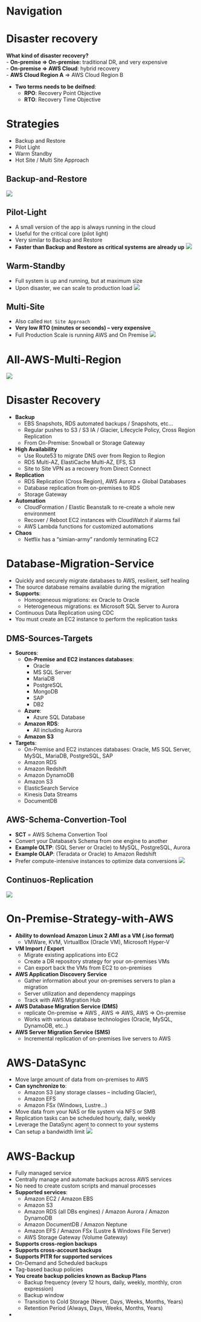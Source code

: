 # Navigation
# Disaster recovery
**What kind of disaster recovery?**  
	- **On-premise => On-premise:** traditional DR, and very expensive  
	- **On-premise => AWS Cloud**: hybrid recovery  
	- **AWS Cloud Region A** => AWS Cloud Region B
- **Two terms needs to be deifned**:
	- **RPO**: Recovery Point Objective
	- **RTO**: Recovery Time Objective
# Strategies
- Backup and Restore
- Pilot Light
- Warm Standby
- Hot Site / Multi Site Approach
## Backup-and-Restore
![](https://i.imgur.com/Qs0DjsJ.png)

## Pilot-Light
- A small version of the app is always running in the cloud  
- Useful for the critical core (pilot light)  
- Very similar to Backup and Restore  
- **Faster than Backup and Restore as critical systems are already up**
 ![](https://i.imgur.com/GoelaTt.png)
 ## Warm-Standby
 - Full system is up and running, but at maximum size
 - Upon disaster, we can scale to production load
![](https://i.imgur.com/GR1oQTu.png)
## Multi-Site
- Also called `Hot Site Approach`
- **Very low RTO (minutes or seconds) – very expensive**  
- Full Production Scale is running AWS and On Premise
![](https://i.imgur.com/b16UOi0.png)

# All-AWS-Multi-Region
![](https://i.imgur.com/MgQqwxf.png)
# Disaster Recovery
- **Backup**  
	- EBS Snapshots, RDS automated backups / Snapshots, etc...  
	- Regular pushes to S3 / S3 IA / Glacier, Lifecycle Policy, Cross Region Replication  
	- From On-Premise: Snowball or Storage Gateway  
- **High Availability**  
	- Use Route53 to migrate DNS over from Region to Region  
	- RDS Multi-AZ, ElastiCache Multi-AZ, EFS, S3  
	- Site to Site VPN as a recovery from Direct Connect  
- **Replication**  
	- RDS Replication (Cross Region), AWS Aurora + Global Databases  
	- Database replication from on-premises to RDS  
	- Storage Gateway  
- **Automation**  
	- CloudFormation / Elastic Beanstalk to re-create a whole new environment  
	- Recover / Reboot EC2 instances with CloudWatch if alarms fail  
	- AWS Lambda functions for customized automations  
- **Chaos**  
	- Netflix has a “simian-army” randomly terminating EC2
# Database-Migration-Service
- Quickly and securely migrate databases to AWS, resilient, self healing  
- The source database remains available during the migration  
- **Supports**:  
	- Homogeneous migrations: ex Oracle to Oracle  
	- Heterogeneous migrations: ex Microsoft SQL Server to Aurora  
- Continuous Data Replication using CDC  
- You must create an EC2 instance to perform the replication tasks
## DMS-Sources-Targets
- **Sources**:
	- **On-Premise and EC2 instances databases**: 
		- Oracle
		- MS SQL Server
		- MariaDB
		- PostgreSQL
		- MongoDB
		- SAP
		- DB2  
	- **Azure**: 
		- Azure SQL Database  
	- **Amazon RDS**: 
		- All including Aurora  
	- **Amazon S3**
- **Targets**:
	- On-Premise and EC2 instances databases: Oracle, MS SQL Server, MySQL, MariaDB, PostgreSQL, SAP  
	- Amazon RDS  
	- Amazon Redshift  
	- Amazon DynamoDB  
	- Amazon S3  
	- ElasticSearch Service  
	- Kinesis Data Streams  
	- DocumentDB
## AWS-Schema-Convertion-Tool
- **SCT** = AWS Schema Convertion Tool
- Convert your Database’s Schema from one engine to another  
- **Example OLTP**: (SQL Server or Oracle) to MySQL, PostgreSQL, Aurora  
- **Example OLAP**: (Teradata or Oracle) to Amazon Redshift  
- Prefer compute-intensive instances to optimize data conversions
![](https://i.imgur.com/eI4eqip.png)
## Continuos-Replication
![](https://i.imgur.com/joJvi8V.png)
# On-Premise-Strategy-with-AWS
- **Ability to download Amazon Linux 2 AMI as a VM (.iso format)**  
	- VMWare, KVM, VirtualBox (Oracle VM), Microsoft Hyper-V  
- **VM Import / Export**  
	- Migrate existing applications into EC2  
	- Create a DR repository strategy for your on-premises VMs  
	- Can export back the VMs from EC2 to on-premises  
- **AWS Application Discovery Service**  
	- Gather information about your on-premises servers to plan a migration  
	- Server utilization and dependency mappings  
	- Track with AWS Migration Hub  
- **AWS Database Migration Service (DMS)**  
	- replicate On-premise => AWS , AWS => AWS, AWS => On-premise  
	- Works with various database technologies (Oracle, MySQL, DynamoDB, etc..)  
- **AWS Server Migration Service (SMS)**  
	- Incremental replication of on-premises live servers to AWS
# AWS-DataSync
- Move large amount of data from on-premises to AWS  
- **Can synchronize to**: 
	- Amazon S3 (any storage classes – including  Glacier),
	- Amazon EFS
	- Amazon FSx (Windows, Lustre...)  
- Move data from your NAS or file system via NFS or SMB  
- Replication tasks can be scheduled hourly, daily, weekly  
- Leverage the DataSync agent to connect to your systems  
- Can setup a bandwidth limit
![](https://i.imgur.com/gHcxsGf.png)
# AWS-Backup
- Fully managed service  
- Centrally manage and automate backups across AWS services  
- No need to create custom scripts and manual processes  
- **Supported services**:
	- Amazon EC2 / Amazon EBS  
	- Amazon S3  
	- Amazon RDS (all DBs engines) / Amazon Aurora / Amazon DynamoDB  
	- Amazon DocumentDB / Amazon Neptune  
	- Amazon EFS / Amazon FSx (Lustre & Windows File Server)  
	- AWS Storage Gateway (Volume Gateway)  
- **Supports cross-region backups**  
- **Supports cross-account backups**
- **Supports PITR for supported services**  
- On-Demand and Scheduled backups  
- Tag-based backup policies  
- **You create backup policies known as Backup Plans**  
	- Backup frequency (every 12 hours, daily, weekly, monthly, cron expression)  
	- Backup window  
	- Transition to Cold Storage (Never, Days, Weeks, Months, Years)  
	- Retention Period (Always, Days, Weeks, Months, Years)
- 
